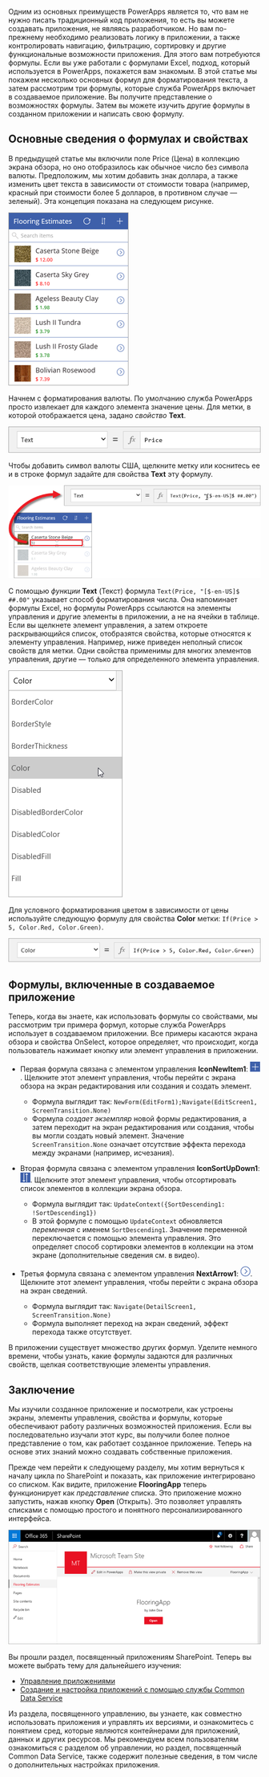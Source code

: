 Одним из основных преимуществ PowerApps является то, что вам не нужно писать традиционный код приложения, то есть вы можете создавать приложения, не являясь разработчиком. Но вам по-прежнему необходимо реализовать логику в приложении, а также контролировать навигацию, фильтрацию, сортировку и другие функциональные возможности приложения. Для этого вам потребуются формулы. Если вы уже работали с формулами Excel, подход, который используется в PowerApps, покажется вам знакомым. В этой статье мы покажем несколько основных формул для форматирования текста, а затем рассмотрим три формулы, которые служба PowerApps включает в создаваемое приложение. Вы получите представление о возможностях формулы. Затем вы можете изучить другие формулы в созданном приложении и написать свою формулу.

## <a name="understanding-formulas-and-properties"></a>Основные сведения о формулах и свойствах
В предыдущей статье мы включили поле Price (Цена) в коллекцию экрана обзора, но оно отобразилось как обычное число без символа валюты. Предположим, мы хотим добавить знак доллара, а также изменить цвет текста в зависимости от стоимости товара (например, красный при стоимости более 5 долларов, в противном случае — зеленый). Эта концепция показана на следующем рисунке.

![Форматирование текста: цвет и валюта](./media/learning-spo-app-explore-formulas/text-formatting.png)

Начнем с форматирования валюты. По умолчанию служба PowerApps просто извлекает для каждого элемента значение цены. Для метки, в которой отображается цена, задано *свойство* **Text**.

![Форматирование цены по умолчанию](./media/learning-spo-app-explore-formulas/price-default.png)

Чтобы добавить символ валюты США, щелкните метку или коснитесь ее и в строке формул задайте для свойства **Text** эту формулу.

![Форматирование валюты цены](./media/learning-spo-app-explore-formulas/price-formatted.png)

С помощью *функции* **Text** (Текст) формула `Text(Price, "[$-en-US]$ ##.00"` указывает способ форматирования числа. Она напоминает формулы Excel, но формулы PowerApps ссылаются на элементы управления и другие элементы в приложении, а не на ячейки в таблице. Если вы щелкнете элемент управления, а затем откроете раскрывающийся список, отобразятся свойства, которые относятся к элементу управления. Например, ниже приведен неполный список свойств для метки. Одни свойства применимы для многих элементов управления, другие — только для определенного элемента управления.

![Настройка свойств](./media/learning-spo-app-explore-formulas/properties.png)

Для условного форматирования цветом в зависимости от цены используйте следующую формулу для свойства **Color** метки: `If(Price > 5, Color.Red, Color.Green)`.

![Форматирование цветом на основе цены](./media/learning-spo-app-explore-formulas/color-formatted.png)

## <a name="formulas-included-in-the-generated-app"></a>Формулы, включенные в создаваемое приложение
Теперь, когда вы знаете, как использовать формулы со свойствами, мы рассмотрим три примера формул, которые служба PowerApps использует в создаваемом приложении. Все примеры касаются экрана обзора и свойства OnSelect, которое определяет, что происходит, когда пользователь нажимает кнопку или элемент управления в приложении.

* Первая формула связана с элементом управления **IconNewItem1**: ![Значок нового элемента](./media/learning-spo-app-explore-formulas/icon-add-item.png). Щелкните этот элемент управления, чтобы перейти c экрана обзора на экран редактирования или создания и создать элемент. 
  
  * Формула выглядит так: `NewForm(EditForm1);Navigate(EditScreen1, ScreenTransition.None)`
  * Формула *создает экземпляр* новой формы редактирования, а затем переходит на экран редактирования или создания, чтобы вы могли создать новый элемент. Значение `ScreenTransition.None` означает отсутствие эффекта перехода между экранами (например, исчезания).
* Вторая формула связана с элементом управления **IconSortUpDown1**: ![Значок сортировки коллекции](./media/learning-spo-app-explore-formulas/icon-sort.png). Щелкните этот элемент управления, чтобы отсортировать список элементов в коллекции экрана обзора.
  
  * Формула выглядит так: `UpdateContext({SortDescending1: !SortDescending1})`
  * В этой формуле с помощью `UpdateContext` обновляется *переменная* с именем `SortDescending1`. Значение переменной переключается с помощью элемента управления. Это определяет способ сортировки элементов в коллекции на этом экране (дополнительные сведения см. в видео). 
* Третья формула связана с элементом управления **NextArrow1**: ![Значок стрелки для перехода к подробным сведениям](./media/learning-spo-app-explore-formulas/icon-arrow.png). Щелкните этот элемент управления, чтобы перейти c экрана обзора на экран сведений.
  
  * Формула выглядит так: `Navigate(DetailScreen1, ScreenTransition.None)`
  * Формула выполняет переход на экран сведений, эффект перехода также отсутствует.

В приложении существует множество других формул. Уделите немного времени, чтобы узнать, какие формулы задаются для различных свойств, щелкая соответствующие элементы управления.

## <a name="wrapping-it-all-up"></a>Заключение
Мы изучили созданное приложение и посмотрели, как устроены экраны, элементы управления, свойства и формулы, которые обеспечивают работу различных возможностей приложения. Если вы последовательно изучали этот курс, вы получили более полное представление о том, как работает созданное приложение. Теперь на основе этих знаний можно создавать собственные приложения. 

Прежде чем перейти к следующему разделу, мы хотим вернуться к началу цикла по SharePoint и показать, как приложение интегрировано со списком. Как видите, приложение **FlooringApp** теперь функционирует как *представление* списка. Это приложение можно запустить, нажав кнопку **Open** (Открыть). Это позволяет управлять списками с помощью простого и понятного персонализированного интерфейса.

![Приложение как представление списка Sharepoint](./media/learning-spo-app-explore-formulas/list-view.png)

Вы прошли раздел, посвященный приложениям SharePoint. Теперь вы можете выбрать тему для дальнейшего изучения:

* [Управление приложениями](https://docs.microsoft.com/powerapps/guided-learning/manage-apps#step-1)
* [Создание и настройка приложений с помощью службы Common Data Service](https://docs.microsoft.com/powerapps/guided-learning/create-app-cds#step-1)

Из раздела, посвященного управлению, вы узнаете, как совместно использовать приложения и управлять их версиями, и ознакомитесь с понятием сред, которые являются контейнерами для приложений, данных и других ресурсов. Мы рекомендуем всем пользователям ознакомиться с разделом об управлении, но раздел, посвященный Common Data Service, также содержит полезные сведения, в том числе о дополнительных настройках приложения. 

